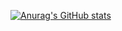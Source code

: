 [![Anurag's GitHub stats](https://github-readme-stats.vercel.app/api?username=tyluur)](https://github.com/tyluur/github-readme-stats)

